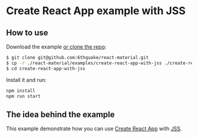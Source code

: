 # Create React App example with JSS

## How to use

Download the example [or clone the repo](https://github.com/6thquake/react-material):

```bash
$ git clone git@github.com:6thquake/react-material.git
$ cp -r ./react-material/examples/create-react-app-with-jss ./create-react-app-with-jss
$ cd create-react-app-with-jss
```

Install it and run:

```bash
npm install
npm run start
```

## The idea behind the example

This example demonstrate how you can use [Create React App](https://github.com/facebookincubator/create-react-app) with [JSS](https://github.com/cssinjs/jss).
